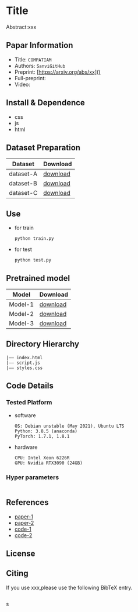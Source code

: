 # Title

Abstract:xxx

## Papar Information

- Title: `COMPATIAM`
- Authors: `SanviGitHub`
- Preprint: [https://arxiv.org/abs/xx]()
- Full-preprint: []()
- Video: []()

## Install & Dependence

- css
- js
- html

## Dataset Preparation

| Dataset   | Download     |
| --------- | ------------ |
| dataset-A | [download]() |
| dataset-B | [download]() |
| dataset-C | [download]() |

## Use

- for train
  ```
  python train.py
  ```
- for test
  ```
  python test.py
  ```

## Pretrained model

| Model   | Download     |
| ------- | ------------ |
| Model-1 | [download]() |
| Model-2 | [download]() |
| Model-3 | [download]() |

## Directory Hierarchy

```
|—— index.html
|—— script.js
|—— styles.css
```

## Code Details

### Tested Platform

- software
  ```
  OS: Debian unstable (May 2021), Ubuntu LTS
  Python: 3.8.5 (anaconda)
  PyTorch: 1.7.1, 1.8.1
  ```
- hardware
  ```
  CPU: Intel Xeon 6226R
  GPU: Nvidia RTX3090 (24GB)
  ```

### Hyper parameters

```

```

## References

- [paper-1]()
- [paper-2]()
- [code-1](https://github.com)
- [code-2](https://github.com)

## License

## Citing

If you use xxx,please use the following BibTeX entry.

```

```

s

